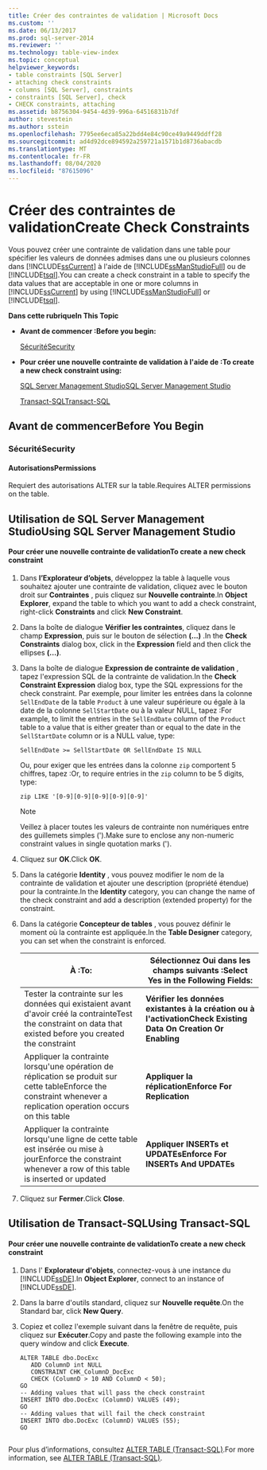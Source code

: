 ```yaml
---
title: Créer des contraintes de validation | Microsoft Docs
ms.custom: ''
ms.date: 06/13/2017
ms.prod: sql-server-2014
ms.reviewer: ''
ms.technology: table-view-index
ms.topic: conceptual
helpviewer_keywords:
- table constraints [SQL Server]
- attaching check constraints
- columns [SQL Server], constraints
- constraints [SQL Server], check
- CHECK constraints, attaching
ms.assetid: b8756304-9454-4d39-996a-64516831b7df
author: stevestein
ms.author: sstein
ms.openlocfilehash: 7795ee6eca85a22bdd4e84c90ce49a9449ddff28
ms.sourcegitcommit: ad4d92dce894592a259721a1571b1d8736abacdb
ms.translationtype: MT
ms.contentlocale: fr-FR
ms.lasthandoff: 08/04/2020
ms.locfileid: "87615096"
---
```

# <a name="create-check-constraints"></a><span data-ttu-id="0bc5c-102">Créer des contraintes de validation</span><span class="sxs-lookup"><span data-stu-id="0bc5c-102">Create Check Constraints</span></span>
  <span data-ttu-id="0bc5c-103">Vous pouvez créer une contrainte de validation dans une table pour spécifier les valeurs de données admises dans une ou plusieurs colonnes dans [!INCLUDE[ssCurrent](../../includes/sscurrent-md.md)] à l'aide de [!INCLUDE[ssManStudioFull](../../includes/ssmanstudiofull-md.md)] ou de [!INCLUDE[tsql](../../includes/tsql-md.md)].</span><span class="sxs-lookup"><span data-stu-id="0bc5c-103">You can create a check constraint in a table to specify the data values that are acceptable in one or more columns in [!INCLUDE[ssCurrent](../../includes/sscurrent-md.md)] by using [!INCLUDE[ssManStudioFull](../../includes/ssmanstudiofull-md.md)] or [!INCLUDE[tsql](../../includes/tsql-md.md)].</span></span>  
  
 <span data-ttu-id="0bc5c-104">**Dans cette rubrique**</span><span class="sxs-lookup"><span data-stu-id="0bc5c-104">**In This Topic**</span></span>  
  
-   <span data-ttu-id="0bc5c-105">**Avant de commencer :**</span><span class="sxs-lookup"><span data-stu-id="0bc5c-105">**Before you begin:**</span></span>  
  
     [<span data-ttu-id="0bc5c-106">Sécurité</span><span class="sxs-lookup"><span data-stu-id="0bc5c-106">Security</span></span>](#Security)  
  
-   <span data-ttu-id="0bc5c-107">**Pour créer une nouvelle contrainte de validation à l'aide de :**</span><span class="sxs-lookup"><span data-stu-id="0bc5c-107">**To create a new check constraint using:**</span></span>  
  
     [<span data-ttu-id="0bc5c-108">SQL Server Management Studio</span><span class="sxs-lookup"><span data-stu-id="0bc5c-108">SQL Server Management Studio</span></span>](#SSMSProcedure)  
  
     [<span data-ttu-id="0bc5c-109">Transact-SQL</span><span class="sxs-lookup"><span data-stu-id="0bc5c-109">Transact-SQL</span></span>](#TsqlProcedure)  
  
##  <a name="before-you-begin"></a><a name="BeforeYouBegin"></a> <span data-ttu-id="0bc5c-110">Avant de commencer</span><span class="sxs-lookup"><span data-stu-id="0bc5c-110">Before You Begin</span></span>  
  
###  <a name="security"></a><a name="Security"></a> <span data-ttu-id="0bc5c-111">Sécurité</span><span class="sxs-lookup"><span data-stu-id="0bc5c-111">Security</span></span>  
  
####  <a name="permissions"></a><a name="Permissions"></a> <span data-ttu-id="0bc5c-112">Autorisations</span><span class="sxs-lookup"><span data-stu-id="0bc5c-112">Permissions</span></span>  
 <span data-ttu-id="0bc5c-113">Requiert des autorisations ALTER sur la table.</span><span class="sxs-lookup"><span data-stu-id="0bc5c-113">Requires ALTER permissions on the table.</span></span>  
  
##  <a name="using-sql-server-management-studio"></a><a name="SSMSProcedure"></a> <span data-ttu-id="0bc5c-114">Utilisation de SQL Server Management Studio</span><span class="sxs-lookup"><span data-stu-id="0bc5c-114">Using SQL Server Management Studio</span></span>  
  
#### <a name="to-create-a-new-check-constraint"></a><span data-ttu-id="0bc5c-115">Pour créer une nouvelle contrainte de validation</span><span class="sxs-lookup"><span data-stu-id="0bc5c-115">To create a new check constraint</span></span>  
  
1.  <span data-ttu-id="0bc5c-116">Dans **l’Explorateur d’objets**, développez la table à laquelle vous souhaitez ajouter une contrainte de validation, cliquez avec le bouton droit sur **Contraintes** , puis cliquez sur **Nouvelle contrainte**.</span><span class="sxs-lookup"><span data-stu-id="0bc5c-116">In **Object Explorer**, expand the table to which you want to add a check constraint, right-click **Constraints** and click **New Constraint**.</span></span>  
  
2.  <span data-ttu-id="0bc5c-117">Dans la boîte de dialogue **Vérifier les contraintes**, cliquez dans le champ **Expression**, puis sur le bouton de sélection **(...)** .</span><span class="sxs-lookup"><span data-stu-id="0bc5c-117">In the **Check Constraints** dialog box, click in the **Expression** field and then click the ellipses **(...)**.</span></span>  
  
3.  <span data-ttu-id="0bc5c-118">Dans la boîte de dialogue **Expression de contrainte de validation** , tapez l'expression SQL de la contrainte de validation.</span><span class="sxs-lookup"><span data-stu-id="0bc5c-118">In the **Check Constraint Expression** dialog box, type the SQL expressions for the check constraint.</span></span> <span data-ttu-id="0bc5c-119">Par exemple, pour limiter les entrées dans la colonne `SellEndDate` de la table `Product` à une valeur supérieure ou égale à la date de la colonne `SellStartDate` ou à la valeur NULL, tapez :</span><span class="sxs-lookup"><span data-stu-id="0bc5c-119">For example, to limit the entries in the `SellEndDate` column of the `Product` table to a value that is either greater than or equal to the date in the `SellStartDate` column or is a NULL value, type:</span></span>  
  
    ```  
    SellEndDate >= SellStartDate OR SellEndDate IS NULL  
    ```  
  
     <span data-ttu-id="0bc5c-120">Ou, pour exiger que les entrées dans la colonne `zip` comportent 5 chiffres, tapez :</span><span class="sxs-lookup"><span data-stu-id="0bc5c-120">Or, to require entries in the `zip` column to be 5 digits, type:</span></span>  
  
    ```  
    zip LIKE '[0-9][0-9][0-9][0-9][0-9]'  
    ```  
  
    > [!NOTE]  
    >  <span data-ttu-id="0bc5c-121">Veillez à placer toutes les valeurs de contrainte non numériques entre des guillemets simples (').</span><span class="sxs-lookup"><span data-stu-id="0bc5c-121">Make sure to enclose any non-numeric constraint values in single quotation marks (').</span></span>  
  
4.  <span data-ttu-id="0bc5c-122">Cliquez sur **OK**.</span><span class="sxs-lookup"><span data-stu-id="0bc5c-122">Click **OK**.</span></span>  
  
5.  <span data-ttu-id="0bc5c-123">Dans la catégorie **Identity** , vous pouvez modifier le nom de la contrainte de validation et ajouter une description (propriété étendue) pour la contrainte.</span><span class="sxs-lookup"><span data-stu-id="0bc5c-123">In the **Identity** category, you can change the name of the check constraint and add a description (extended property) for the constraint.</span></span>  
  
6.  <span data-ttu-id="0bc5c-124">Dans la catégorie **Concepteur de tables** , vous pouvez définir le moment où la contrainte est appliquée.</span><span class="sxs-lookup"><span data-stu-id="0bc5c-124">In the **Table Designer** category, you can set when the constraint is enforced.</span></span>  
  
    |<span data-ttu-id="0bc5c-125">**À :**</span><span class="sxs-lookup"><span data-stu-id="0bc5c-125">**To:**</span></span>|<span data-ttu-id="0bc5c-126">**Sélectionnez Oui dans les champs suivants :**</span><span class="sxs-lookup"><span data-stu-id="0bc5c-126">**Select Yes in the Following Fields:**</span></span>|  
    |-------------|---------------------------------------------|  
    |<span data-ttu-id="0bc5c-127">Tester la contrainte sur les données qui existaient avant d'avoir créé la contrainte</span><span class="sxs-lookup"><span data-stu-id="0bc5c-127">Test the constraint on data that existed before you created the constraint</span></span>|<span data-ttu-id="0bc5c-128">**Vérifier les données existantes à la création ou à l'activation**</span><span class="sxs-lookup"><span data-stu-id="0bc5c-128">**Check Existing Data On Creation Or Enabling**</span></span>|  
    |<span data-ttu-id="0bc5c-129">Appliquer la contrainte lorsqu'une opération de réplication se produit sur cette table</span><span class="sxs-lookup"><span data-stu-id="0bc5c-129">Enforce the constraint whenever a replication operation occurs on this table</span></span>|<span data-ttu-id="0bc5c-130">**Appliquer la réplication**</span><span class="sxs-lookup"><span data-stu-id="0bc5c-130">**Enforce For Replication**</span></span>|  
    |<span data-ttu-id="0bc5c-131">Appliquer la contrainte lorsqu'une ligne de cette table est insérée ou mise à jour</span><span class="sxs-lookup"><span data-stu-id="0bc5c-131">Enforce the constraint whenever a row of this table is inserted or updated</span></span>|<span data-ttu-id="0bc5c-132">**Appliquer INSERTs et UPDATEs**</span><span class="sxs-lookup"><span data-stu-id="0bc5c-132">**Enforce For INSERTs And UPDATEs**</span></span>|  
  
7.  <span data-ttu-id="0bc5c-133">Cliquez sur **Fermer**.</span><span class="sxs-lookup"><span data-stu-id="0bc5c-133">Click **Close**.</span></span>  
  
##  <a name="using-transact-sql"></a><a name="TsqlProcedure"></a> <span data-ttu-id="0bc5c-134">Utilisation de Transact-SQL</span><span class="sxs-lookup"><span data-stu-id="0bc5c-134">Using Transact-SQL</span></span>  
  
#### <a name="to-create-a-new-check-constraint"></a><span data-ttu-id="0bc5c-135">Pour créer une nouvelle contrainte de validation</span><span class="sxs-lookup"><span data-stu-id="0bc5c-135">To create a new check constraint</span></span>  
  
1.  <span data-ttu-id="0bc5c-136">Dans l' **Explorateur d'objets**, connectez-vous à une instance du [!INCLUDE[ssDE](../../includes/ssde-md.md)].</span><span class="sxs-lookup"><span data-stu-id="0bc5c-136">In **Object Explorer**, connect to an instance of [!INCLUDE[ssDE](../../includes/ssde-md.md)].</span></span>  
  
2.  <span data-ttu-id="0bc5c-137">Dans la barre d'outils standard, cliquez sur **Nouvelle requête**.</span><span class="sxs-lookup"><span data-stu-id="0bc5c-137">On the Standard bar, click **New Query**.</span></span>  
  
3.  <span data-ttu-id="0bc5c-138">Copiez et collez l'exemple suivant dans la fenêtre de requête, puis cliquez sur **Exécuter**.</span><span class="sxs-lookup"><span data-stu-id="0bc5c-138">Copy and paste the following example into the query window and click **Execute**.</span></span>  
  
    ```  
    ALTER TABLE dbo.DocExc   
       ADD ColumnD int NULL   
       CONSTRAINT CHK_ColumnD_DocExc   
       CHECK (ColumnD > 10 AND ColumnD < 50);  
    GO  
    -- Adding values that will pass the check constraint  
    INSERT INTO dbo.DocExc (ColumnD) VALUES (49);  
    GO  
    -- Adding values that will fail the check constraint  
    INSERT INTO dbo.DocExc (ColumnD) VALUES (55);  
    GO  
  
    ```  
  
 <span data-ttu-id="0bc5c-139">Pour plus d’informations, consultez [ALTER TABLE &#40;Transact-SQL&#41;](/sql/t-sql/statements/alter-table-transact-sql).</span><span class="sxs-lookup"><span data-stu-id="0bc5c-139">For more information, see [ALTER TABLE &#40;Transact-SQL&#41;](/sql/t-sql/statements/alter-table-transact-sql).</span></span>  
  
###  <a name="TsqlExample"></a>  
